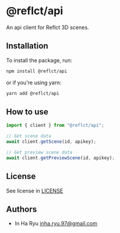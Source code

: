 # @reflct/api

An api client for Reflct 3D scenes.

## Installation

To install the package, run:

```bash
npm install @reflct/api
```

or if you're using yarn:

```bash
yarn add @reflct/api
```

## How to use

```js
import { client } from "@reflct/api";

// Get scene data
await client.getScene(id, apikey);

// Get preview scene data
await client.getPreviewScene(id, apikey);
```

## License

See license in [LICENSE](./LICENSE)

## Authors

- In Ha Ryu <inha.ryu.97@gmail.com>
